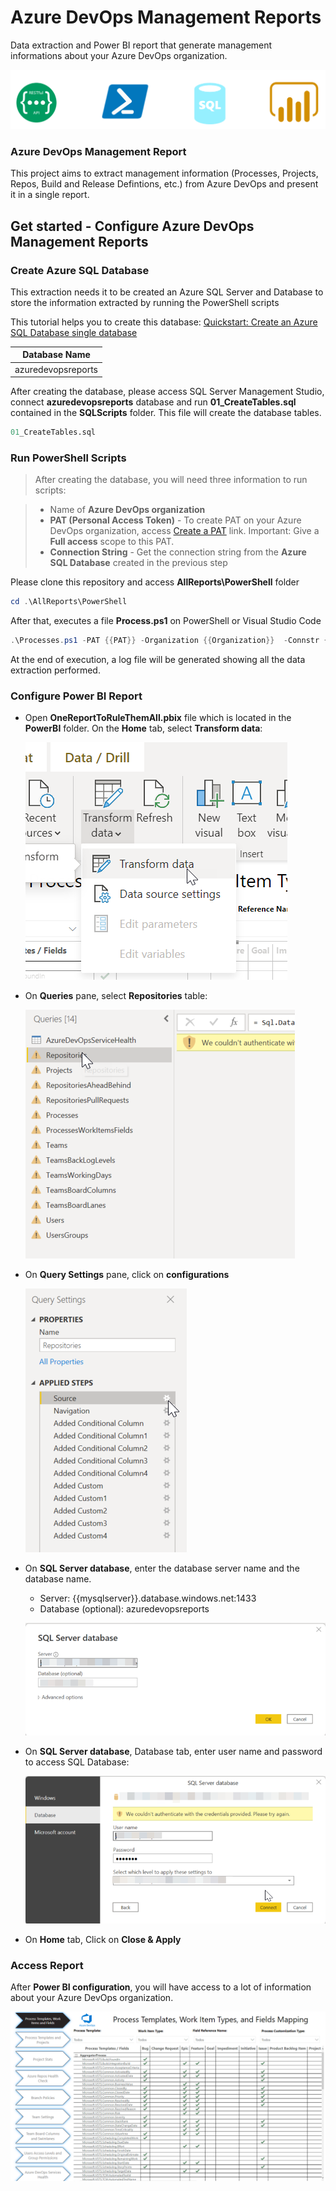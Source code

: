 # Azure DevOps Management Reports
Data extraction and Power BI report that generate management informations about your Azure DevOps organization.

![architecture](./images/Architecture.png)

### Azure DevOps Management Report
This project aims to extract management information (Processes, Projects, Repos, Build and Release Defintions, etc.) from Azure DevOps and present it in a single report.

## Get started - Configure Azure DevOps Management Reports

### Create Azure SQL Database
This extraction needs it to be created an Azure SQL Server and Database to store the information extracted by running the PowerShell scripts

This tutorial helps you to create this database:
[Quickstart: Create an Azure SQL Database single database](https://docs.microsoft.com/en-us/azure/azure-sql/database/single-database-create-quickstart?tabs=azure-portal)

|Database Name|
|---|
|azuredevopsreports|

After creating the database, please access SQL Server Management Studio, connect **azuredevopsreports** database and run **01_CreateTables.sql** contained in the **SQLScripts** folder. This file will create the database tables.

```sql
01_CreateTables.sql
```

### Run PowerShell Scripts
>After creating the database, you will need three information to run scripts:

>- Name of **Azure DevOps organization**
>- **PAT (Personal Access Token)** - To create PAT on your Azure DevOps organization, access [Create a PAT](https://docs.microsoft.com/en-us/azure/devops/organizations/accounts/use-personal-access-tokens-to-authenticate?view=azure-devops&tabs=Windows#create-a-pat) link. Important: Give a **Full access** scope to this PAT.
>- **Connection String** - Get the connection string from the **Azure SQL Database** created in the previous step

Please clone this repository and access **AllReports\PowerShell** folder

```PowerShell
cd .\AllReports\PowerShell
```

After that, executes a file **Process.ps1** on PowerShell or Visual Studio Code

```powershell
.\Processes.ps1 -PAT {{PAT}} -Organization {{Organization}}  -Connstr {{Connection string from database}}
```

At the end of execution, a log file will be generated showing all the data extraction performed.

### Configure Power BI Report
- Open **OneReportToRuleThemAll.pbix** file which is located in the **PowerBI** folder. On the **Home** tab, select **Transform data**:
  
  ![transformdata](./images/transformdata.png)

- On **Queries** pane, select **Repositories** table:
  
  ![queries](./images/Queries.png)
  
- On **Query Settings** pane, click on **configurations**

  ![querysettings](./images/Query_Settings.png)


- On **SQL Server database**, enter the database server name and the database name.
  - Server: {{mysqlserver}}.database.windows.net:1433
  - Database (optional): azuredevopsreports
  
  ![server_and_database](./images/server_and_database.png)


- On **SQL Server database**, Database tab, enter user name and password to access SQL Database:
  
  ![user_and_password](./images/user_and_password.png)

- On **Home** tab, Click on **Close & Apply**

### Access Report
After **Power BI configuration**, you will have access to a lot of information about your Azure DevOps organization.

![AzureDevOpsReport](./images/AzureDevOpsReport.png)

